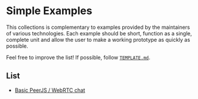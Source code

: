# Simple Examples

This collections is complementary to examples provided by the maintainers of various technologies. Each example should be short, function as a single, complete unit and allow the user to make a working prototype as quickly as possible.

Feel free to improve the list! If possible, follow [`TEMPLATE.md`](/TEMPLATE.md).

## List

* [Basic PeerJS / WebRTC chat](/peer-js-chat/)

